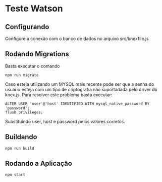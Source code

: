 # Teste Watson

## Configurando
Configure a conexão com o banco de dados no arquivo src/knexfile.js

## Rodando Migrations
Basta executar o comando 

```
npm run migrate
```

Caso esteja utilizando um MYSQL mais recente pode ser que a senha 
do usuário esteja com um tipo de criptografia não suportadada pelo 
driver do knex.js.
Para resolver este problema basta executar:

```
ALTER USER 'user'@'host' IDENTIFIED WITH mysql_native_password BY 'password';
flush privileges;
```

Substituindo user, host e password pelos valores corretos.



## Buildando
```
npm run build
```

## Rodando a Aplicação
```
npm start
```